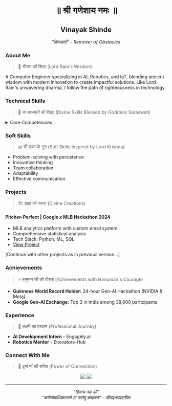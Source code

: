 <div align="center">
  <h1>॥ श्री गणेशाय नमः ॥</h1>
  <h2>Vinayak Shinde</h2>
  <p><em>"विघ्नहर्ता" - Remover of Obstacles</em></p>
</div>

### About Me
> 🚩 श्रीराम की शिक्षा (Lord Ram's Wisdom)

A Computer Engineer specializing in AI, Robotics, and IoT, blending ancient wisdom with modern innovation to create impactful solutions. Like Lord Ram's unwavering dharma, I follow the path of righteousness in technology.

### Technical Skills
> 🦋 मां सरस्वती की विद्या (Divine Skills Blessed by Goddess Saraswati)

<details>
<summary>Core Competencies</summary>

- **Programming Languages:** Python, C++, Java
- **AI/ML Frameworks:** TensorFlow, PyTorch, Keras
- **Generative AI:** Llama, Gemini, Prompt Engineering
- **Robotics & IoT:** Raspberry Pi, Arduino, Ultrasonic Sensors
- **Web Development:** Flask, HTML, CSS
- **Data Analysis:** SQL, Pandas, NumPy
- **Cloud Platforms:** PythonAnywhere, Render
</details>

### Soft Skills
> 🕉️ श्री कृष्ण के गुण (Soft Skills Inspired by Lord Krishna)

- Problem-solving with persistence
- Innovative thinking
- Team collaboration
- Adaptability
- Effective communication

### Projects
> 🏗️ ब्रह्मा की रचना (Divine Creations)

#### Pitcher-Perfect | Google x MLB Hackathon 2024
- MLB analytics platform with custom email system
- Comprehensive statistical analysis
- Tech Stack: Python, ML, SQL
- [View Project](link)

[Continue with other projects as in previous version...]

### Achievements
> ⚡ हनुमान जी की वीरता (Achievements with Hanuman's Courage)

- **Guinness World Record Holder:** 24-hour Gen-AI Hackathon (NVIDIA & Meta)
- **Google Gen-AI Exchange:** Top 3 in India among 38,000 participants

### Experience
> 🎁 लक्ष्मी का वरदान (Professional Journey)

- **AI Development Intern** - Engagely.ai
- **Robotics Mentor** - Enovators-Hub

### Connect With Me
> 🔱 दुर्गा माँ की शक्ति (Power of Connection)

<div align="center">
  <a href="https://www.linkedin.com/in/vinayak-shinde-1aa968223/"><img src="https://img.shields.io/badge/-LinkedIn-blue?style=flat-square&logo=Linkedin&logoColor=white"/></a>
  <a href="mailto:shindevinayak233@gmail.com"><img src="https://img.shields.io/badge/-Email-red?style=flat-square&logo=Gmail&logoColor=white"/></a>
</div>

---

<div align="center">
   <em>"शिवाय नमः ॐ" </em>
   <br>
  <em>"कर्मण्येवाधिकारस्ते मा फलेषु कदाचन" - श्रीमद्भगवद्गीता</em>
</div>
